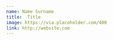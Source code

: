 ```yaml
---
name: Name Surname
title:  Title
image: https://via.placeholder.com/400
link: http://website.com
---
```

